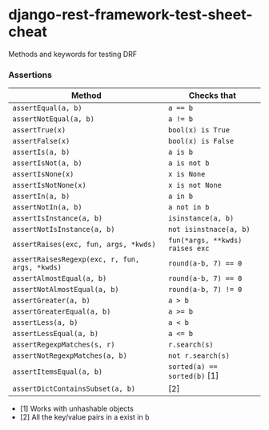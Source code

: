 # django-rest-framework-test-sheet-cheat


Methods and keywords for testing DRF

### Assertions

| Method  | Checks that |
| ------------- | ------------- |
| `assertEqual(a, b)` | `a == b` |
| `assertNotEqual(a, b)` | `a != b` |
| `assertTrue(x)` | `bool(x) is True` |
| `assertFalse(x)` | `bool(x) is False` |
| `assertIs(a, b)` | `a is b` |
| `assertIsNot(a, b)` | `a is not b` |
| `assertIsNone(x)` | `x is None` |
| `assertIsNotNone(x)` | `x is not None` |
| `assertIn(a, b)` | `a in b` |
| `assertNotIn(a, b)` | `a not in b` |
| `assertIsInstance(a, b)` | `isinstance(a, b)` |
| `assertNotIsInstance(a, b)` | `not isinstnace(a, b)` |
| `assertRaises(exc, fun, args, *kwds)` | `fun(*args, **kwds) raises exc` |
| `assertRaisesRegexp(exc, r, fun, args, *kwds)` | `round(a-b, 7) == 0` |
| `assertAlmostEqual(a, b)` | `round(a-b, 7) == 0` |
| `assertNotAlmostEqual(a, b)` | `round(a-b, 7) != 0` |
| `assertGreater(a, b)` | `a > b` |
| `assertGreaterEqual(a, b)` | `a >= b` |
| `assertLess(a, b)` | `a < b` |
| `assertLessEqual(a, b)` | `a <= b` |
| `assertRegexpMatches(s, r)` | `r.search(s)` |
| `assertNotRegexpMatches(a, b)` | `not r.search(s)` |
| `assertItemsEqual(a, b)` | `sorted(a) == sorted(b)` [1] |
| `assertDictContainsSubset(a, b)` | [2]|

- [1] Works with unhashable objects
- [2] All the key/value pairs in a exist in b

